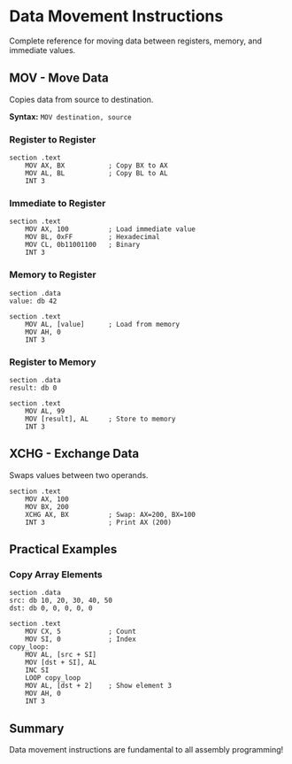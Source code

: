 # Data Movement Instructions

Complete reference for moving data between registers, memory, and immediate values.

## MOV - Move Data

Copies data from source to destination.

**Syntax:** `MOV destination, source`

### Register to Register
```shell
section .text
    MOV AX, BX           ; Copy BX to AX
    MOV AL, BL           ; Copy BL to AL
    INT 3
```
<!-- console cpu --> 

### Immediate to Register
```shell
section .text
    MOV AX, 100          ; Load immediate value
    MOV BL, 0xFF         ; Hexadecimal
    MOV CL, 0b11001100   ; Binary
    INT 3
```
<!-- console cpu --> 

### Memory to Register
```shell
section .data
value: db 42

section .text
    MOV AL, [value]      ; Load from memory
    MOV AH, 0
    INT 3
```
<!-- console cpu memory --> 

### Register to Memory
```shell
section .data
result: db 0

section .text
    MOV AL, 99
    MOV [result], AL     ; Store to memory
    INT 3
```
<!-- console cpu memory --> 

## XCHG - Exchange Data

Swaps values between two operands.

```shell
section .text
    MOV AX, 100
    MOV BX, 200
    XCHG AX, BX          ; Swap: AX=200, BX=100
    INT 3                ; Print AX (200)
```
<!-- console cpu --> 

## Practical Examples

### Copy Array Elements

```shell
section .data
src: db 10, 20, 30, 40, 50
dst: db 0, 0, 0, 0, 0

section .text
    MOV CX, 5            ; Count
    MOV SI, 0            ; Index
copy_loop:
    MOV AL, [src + SI]
    MOV [dst + SI], AL
    INC SI
    LOOP copy_loop
    MOV AL, [dst + 2]    ; Show element 3
    MOV AH, 0
    INT 3
```
<!-- console cpu memory --> 

## Summary

Data movement instructions are fundamental to all assembly programming!

